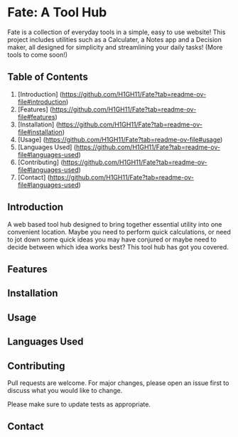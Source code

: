 # Fate: A Tool Hub
Fate is a collection of everyday tools in a simple, easy to use website! This project includes utilities such as a Calculater, a Notes app and a Decision maker, all designed for simplicity and streamlining your daily tasks! (More tools to come soon!)

## Table of Contents
1. [Introduction] (https://github.com/H1GH11/Fate?tab=readme-ov-file#introduction)
2. [Features] (https://github.com/H1GH11/Fate?tab=readme-ov-file#features)
3. [Installation] (https://github.com/H1GH11/Fate?tab=readme-ov-file#installation)
4. [Usage] (https://github.com/H1GH11/Fate?tab=readme-ov-file#usage)
5. [Languages Used] (https://github.com/H1GH11/Fate?tab=readme-ov-file#languages-used)
6. [Contributing] (https://github.com/H1GH11/Fate?tab=readme-ov-file#languages-used)
7. [Contact] (https://github.com/H1GH11/Fate?tab=readme-ov-file#languages-used)

## Introduction
A web based tool hub designed to bring together essential utility into one convenient location. Maybe you need to perform quick calculations, or need to jot down some quick ideas you may have conjured or maybe need to decide between which idea works best? This tool hub has got you covered.

## Features

## Installation

## Usage

## Languages Used

## Contributing 

Pull requests are welcome. For major changes, please open an issue first
to discuss what you would like to change.

Please make sure to update tests as appropriate.

## Contact